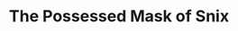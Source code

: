 ---
layout: other-video
permalink: /the-possessed-mask-of-snix
title: The Possessed Mask of Snix
video_number: 53
release_date: 1998-01-01
description: 
cast: 
video_id: SLTuq2ZbIQg
bitchute_id: GYfpN3CrDlGn/
archive_id: 
video_available: true
medium: live action
old_cm_description: |
  The biggest problem in making the Snix series was the availability of the actors. The Rotten Corpse of Snix was a very simple movie but it took 10 months to make. Knowing I had two more chapters to go, I couldn't stand to take any longer, so this time, I casted no actors other than myself, so there was nothing to halt the production and it was over in two weeks. The plot picks up where Snix's body has been destroyed, but his mask still exists and haunts me. This movie provided me with great editing practice, and it's technically a better movie than the last Snix flicks, but it's not one of my favorites. It feels very solitary without any other actors to liven it up.
james_old_star_rating: 
james_old_number_rating: 7
---